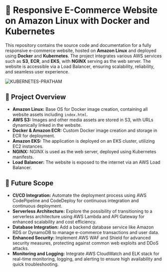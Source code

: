 # 🛒 Responsive E-Commerce Website on Amazon Linux with Docker and Kubernetes

This repository contains the source code and documentation for a fully responsive e-commerce website, hosted on **Amazon Linux** and deployed using **Docker** and **Kubernetes**. The project integrates various AWS services such as **S3**, **ECR**, and **EKS**, with **NGINX** serving as the web server. The website is accessible via a Load Balancer, ensuring scalability, reliability, and seamless user experience.

![KUBERNETES-PRATHAM](https://github.com/user-attachments/assets/c1be802f-9d41-43f8-b5b3-78afe5e847c0)

## 🚀 **Project Overview**
- **Amazon Linux:** Base OS for Docker image creation, containing all website assets including `index.html`.
- **AWS S3:** Images and other media assets are stored in S3, with URLs dynamically linked in the website.
- **Docker & Amazon ECR:** Custom Docker image creation and storage in ECR for deployment.
- **Amazon EKS:** The application is deployed on an EKS cluster, utilizing EC2 instances.
- **NGINX:** NGINX is used as the web server, deployed using Kubernetes manifests.
- **Load Balancer:** The website is exposed to the internet via an AWS Load Balancer.

## 🔮 **Future Scope**
- **CI/CD Integration:** Automate the deployment process using AWS CodePipeline and CodeDeploy for continuous integration and continuous deployment.
- **Serverless Architecture:** Explore the possibility of transitioning to a serverless architecture using AWS Lambda and API Gateway for enhanced scalability and cost efficiency.
- **Database Integration:** Add a backend database service like Amazon RDS or DynamoDB to manage e-commerce transactions and user data.
- **Enhanced Security:** Implement AWS WAF and Shield for advanced security measures, protecting against common web exploits and DDoS attacks.
- **Monitoring and Logging:** Integrate AWS CloudWatch and ELK stack for real-time monitoring, logging, and alerting to ensure high availability and quick troubleshooting.

